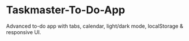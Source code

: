 # Taskmaster-To-Do-App
Advanced to-do app with tabs, calendar, light/dark mode, localStorage &amp; responsive UI.
